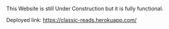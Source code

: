 This Website is still Under Construction but it is fully functional.

Deployed link:
https://classic-reads.herokuapp.com/